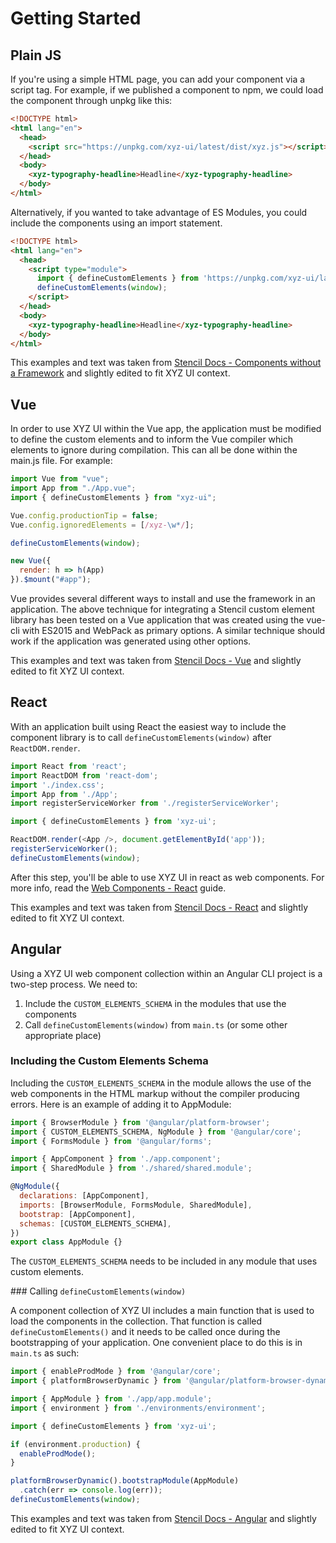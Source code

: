 # Getting Started

## Plain JS

If you're using a simple HTML page, you can add your component via a script tag. For example, if we published a component to npm, we could load the component through unpkg like this:

```html
<!DOCTYPE html>
<html lang="en">
  <head>
    <script src="https://unpkg.com/xyz-ui/latest/dist/xyz.js"></script>
  </head>
  <body>
    <xyz-typography-headline>Headline</xyz-typography-headline>
  </body>
</html>
```

Alternatively, if you wanted to take advantage of ES Modules, you could include the components using an import statement.

```html
<!DOCTYPE html>
<html lang="en">
  <head>
    <script type="module">
      import { defineCustomElements } from 'https://unpkg.com/xyz-ui/latest/dist/esm/es2017/xyz.define.js';
      defineCustomElements(window);
    </script>
  </head>
  <body>
    <xyz-typography-headline>Headline</xyz-typography-headline>
  </body>
</html>
```

This examples and text was taken from [Stencil Docs - Components without a Framework](https://stenciljs.com/docs/javascript) and slightly edited to fit XYZ UI context.

## Vue

In order to use XYZ UI within the Vue app, the application must be modified to define the custom elements and to inform the Vue compiler which elements to ignore during compilation. This can all be done within the main.js file. For example:

```javascript
import Vue from "vue";
import App from "./App.vue";
import { defineCustomElements } from "xyz-ui";

Vue.config.productionTip = false;
Vue.config.ignoredElements = [/xyz-\w*/];

defineCustomElements(window);

new Vue({
  render: h => h(App)
}).$mount("#app");
```

Vue provides several different ways to install and use the framework in an application. The above technique for integrating a Stencil custom element library has been tested on a Vue application that was created using the vue-cli with ES2015 and WebPack as primary options. A similar technique should work if the application was generated using other options.

This examples and text was taken from [Stencil Docs - Vue](https://stenciljs.com/docs/vue) and slightly edited to fit XYZ UI context.

## React

With an application built using React the easiest way to include the component library is to call `defineCustomElements(window)` after `ReactDOM.render`.

```javascript
import React from 'react';
import ReactDOM from 'react-dom';
import './index.css';
import App from './App';
import registerServiceWorker from './registerServiceWorker';

import { defineCustomElements } from 'xyz-ui';

ReactDOM.render(<App />, document.getElementById('app'));
registerServiceWorker();
defineCustomElements(window);
```

After this step, you'll be able to use XYZ UI in react as web components. For more info, read the [Web Components - React](https://reactjs.org/docs/web-components.html) guide.

This examples and text was taken from [Stencil Docs - React](https://stenciljs.com/docs/react) and slightly edited to fit XYZ UI context.

## Angular

Using a XYZ UI web component collection within an Angular CLI project is a two-step process. We need to:

1. Include the `CUSTOM_ELEMENTS_SCHEMA` in the modules that use the components
2. Call `defineCustomElements(window)` from `main.ts` (or some other appropriate place)

### Including the Custom Elements Schema

Including the `CUSTOM_ELEMENTS_SCHEMA` in the module allows the use of the web components in the HTML markup without the compiler producing errors. Here is an example of adding it to AppModule:

```javascript
import { BrowserModule } from '@angular/platform-browser';
import { CUSTOM_ELEMENTS_SCHEMA, NgModule } from '@angular/core';
import { FormsModule } from '@angular/forms';

import { AppComponent } from './app.component';
import { SharedModule } from './shared/shared.module';

@NgModule({
  declarations: [AppComponent],
  imports: [BrowserModule, FormsModule, SharedModule],
  bootstrap: [AppComponent],
  schemas: [CUSTOM_ELEMENTS_SCHEMA],
})
export class AppModule {}
```

The `CUSTOM_ELEMENTS_SCHEMA` needs to be included in any module that uses custom elements.

### Calling `defineCustomElements(window)`

A component collection of XYZ UI includes a main function that is used to load the components in the collection. That function is called `defineCustomElements()` and it needs to be called once during the bootstrapping of your application. One convenient place to do this is in `main.ts` as such:

```javascript
import { enableProdMode } from '@angular/core';
import { platformBrowserDynamic } from '@angular/platform-browser-dynamic';

import { AppModule } from './app/app.module';
import { environment } from './environments/environment';

import { defineCustomElements } from 'xyz-ui';

if (environment.production) {
  enableProdMode();
}

platformBrowserDynamic().bootstrapModule(AppModule)
  .catch(err => console.log(err));
defineCustomElements(window);
```

This examples and text was taken from [Stencil Docs - Angular](https://stenciljs.com/docs/angular) and slightly edited to fit XYZ UI context.
